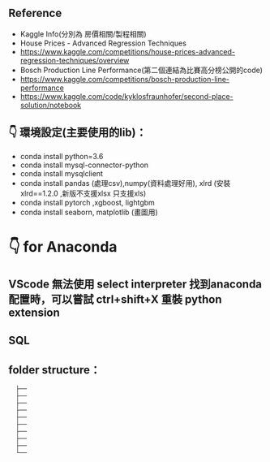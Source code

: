 ## Reference 
* Kaggle Info(分別為 房價相關/製程相關)
* House Prices - Advanced Regression Techniques
* https://www.kaggle.com/competitions/house-prices-advanced-regression-techniques/overview
* Bosch Production Line Performance(第二個連結為比賽高分榜公開的code)
* https://www.kaggle.com/competitions/bosch-production-line-performance
* https://www.kaggle.com/code/kyklosfraunhofer/second-place-solution/notebook

## 👇️  環境設定(主要使用的lib)：
* conda install python=3.6
* conda install mysql-connector-python
* conda install mysqlclient
* conda install pandas (處理csv),numpy(資料處理好用), xlrd  (安裝 xlrd==1.2.0 ,新版不支援xlsx 只支援xls)
* conda install pytorch ,xgboost, lightgbm
* conda install seaborn, matplotlib  (畫圖用)

# 👇️ for Anaconda


## VScode 無法使用 select interpreter 找到anaconda配置時，可以嘗試 ctrl+shift+X 重裝 python extension

## SQL 

## folder structure：
```
  ├── 
  ├── 
  ├── 
  ├── 
  ├── 
  ├── 
  ├── 
  ├── 
  ├── 
  └── 
```



